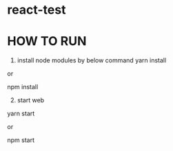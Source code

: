 # react-test

# HOW TO RUN
1. install node modules by below command
yarn install

or 

npm install

2. start web

yarn start

or 

npm start